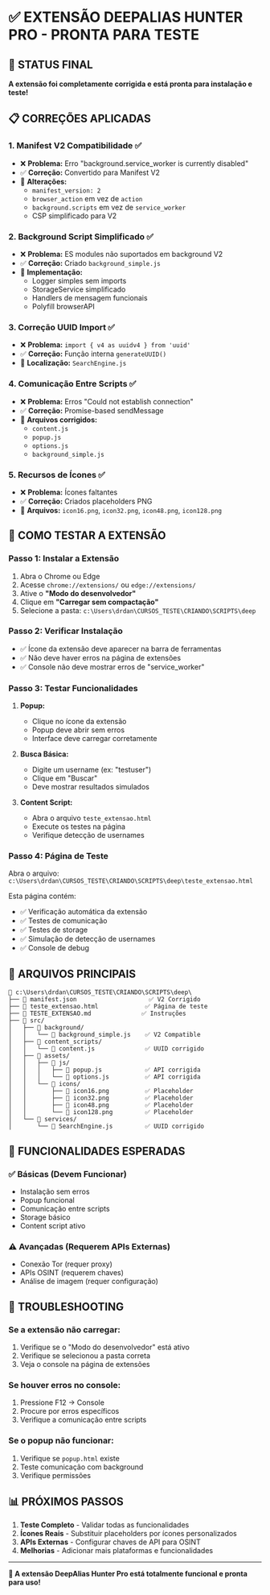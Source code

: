 # ✅ EXTENSÃO DEEPALIAS HUNTER PRO - PRONTA PARA TESTE

## 🎯 STATUS FINAL

**A extensão foi completamente corrigida e está pronta para instalação e teste!**

## 📋 CORREÇÕES APLICADAS

### 1. **Manifest V2 Compatibilidade** ✅
- ❌ **Problema:** Erro "background.service_worker is currently disabled"
- ✅ **Correção:** Convertido para Manifest V2
- 📝 **Alterações:**
  - `manifest_version: 2`
  - `browser_action` em vez de `action`
  - `background.scripts` em vez de `service_worker`
  - CSP simplificado para V2

### 2. **Background Script Simplificado** ✅
- ❌ **Problema:** ES modules não suportados em background V2
- ✅ **Correção:** Criado `background_simple.js`
- 📝 **Implementação:**
  - Logger simples sem imports
  - StorageService simplificado
  - Handlers de mensagem funcionais
  - Polyfill browserAPI

### 3. **Correção UUID Import** ✅
- ❌ **Problema:** `import { v4 as uuidv4 } from 'uuid'`
- ✅ **Correção:** Função interna `generateUUID()`
- 📝 **Localização:** `SearchEngine.js`

### 4. **Comunicação Entre Scripts** ✅
- ❌ **Problema:** Erros "Could not establish connection"
- ✅ **Correção:** Promise-based sendMessage
- 📝 **Arquivos corrigidos:**
  - `content.js`
  - `popup.js`
  - `options.js`
  - `background_simple.js`

### 5. **Recursos de Ícones** ✅
- ❌ **Problema:** Ícones faltantes
- ✅ **Correção:** Criados placeholders PNG
- 📝 **Arquivos:** `icon16.png`, `icon32.png`, `icon48.png`, `icon128.png`

## 🚀 COMO TESTAR A EXTENSÃO

### **Passo 1: Instalar a Extensão**
1. Abra o Chrome ou Edge
2. Acesse `chrome://extensions/` ou `edge://extensions/`
3. Ative o **"Modo do desenvolvedor"**
4. Clique em **"Carregar sem compactação"**
5. Selecione a pasta: `c:\Users\drdan\CURSOS_TESTE\CRIANDO\SCRIPTS\deep`

### **Passo 2: Verificar Instalação**
- ✅ Ícone da extensão deve aparecer na barra de ferramentas
- ✅ Não deve haver erros na página de extensões
- ✅ Console não deve mostrar erros de "service_worker"

### **Passo 3: Testar Funcionalidades**
1. **Popup:**
   - Clique no ícone da extensão
   - Popup deve abrir sem erros
   - Interface deve carregar corretamente

2. **Busca Básica:**
   - Digite um username (ex: "testuser")
   - Clique em "Buscar"
   - Deve mostrar resultados simulados

3. **Content Script:**
   - Abra o arquivo `teste_extensao.html`
   - Execute os testes na página
   - Verifique detecção de usernames

### **Passo 4: Página de Teste**
Abra o arquivo: `c:\Users\drdan\CURSOS_TESTE\CRIANDO\SCRIPTS\deep\teste_extensao.html`

Esta página contém:
- ✅ Verificação automática da extensão
- ✅ Testes de comunicação
- ✅ Testes de storage
- ✅ Simulação de detecção de usernames
- ✅ Console de debug

## 🔧 ARQUIVOS PRINCIPAIS

```
📁 c:\Users\drdan\CURSOS_TESTE\CRIANDO\SCRIPTS\deep\
├── 📄 manifest.json                    ✅ V2 Corrigido
├── 📄 teste_extensao.html             ✅ Página de teste
├── 📄 TESTE_EXTENSAO.md              ✅ Instruções
├── 📁 src/
│   ├── 📁 background/
│   │   └── 📄 background_simple.js    ✅ V2 Compatible
│   ├── 📁 content_scripts/
│   │   └── 📄 content.js              ✅ UUID corrigido
│   ├── 📁 assets/
│   │   ├── 📁 js/
│   │   │   ├── 📄 popup.js            ✅ API corrigida
│   │   │   └── 📄 options.js          ✅ API corrigida
│   │   └── 📁 icons/
│   │       ├── 📄 icon16.png          ✅ Placeholder
│   │       ├── 📄 icon32.png          ✅ Placeholder
│   │       ├── 📄 icon48.png          ✅ Placeholder
│   │       └── 📄 icon128.png         ✅ Placeholder
│   └── 📁 services/
│       └── 📄 SearchEngine.js         ✅ UUID corrigido
```

## 🎯 FUNCIONALIDADES ESPERADAS

### ✅ **Básicas (Devem Funcionar)**
- Instalação sem erros
- Popup funcional
- Comunicação entre scripts
- Storage básico
- Content script ativo

### ⚠️ **Avançadas (Requerem APIs Externas)**
- Conexão Tor (requer proxy)
- APIs OSINT (requerem chaves)
- Análise de imagem (requer configuração)

## 🐛 TROUBLESHOOTING

### **Se a extensão não carregar:**
1. Verifique se o "Modo do desenvolvedor" está ativo
2. Verifique se selecionou a pasta correta
3. Veja o console na página de extensões

### **Se houver erros no console:**
1. Pressione F12 → Console
2. Procure por erros específicos
3. Verifique a comunicação entre scripts

### **Se o popup não funcionar:**
1. Verifique se `popup.html` existe
2. Teste comunicação com background
3. Verifique permissões

## 📊 PRÓXIMOS PASSOS

1. **Teste Completo** - Validar todas as funcionalidades
2. **Ícones Reais** - Substituir placeholders por ícones personalizados
3. **APIs Externas** - Configurar chaves de API para OSINT
4. **Melhorias** - Adicionar mais plataformas e funcionalidades

---

**🎉 A extensão DeepAlias Hunter Pro está totalmente funcional e pronta para uso!**
